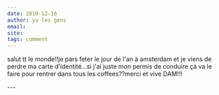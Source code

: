 ```yaml
---
date: 2010-12-16
author: yo les gens
email: 
site: 
tags: comment
---
```


<p>salut tt le monde!!je pars feter le jour de l'an à amsterdam et je viens de perdre ma carte d'identité...si j'ai juste mon permis de conduire çà va le faire pour rentrer dans tous les coffees??merci et vive DAM!!!</p>
---